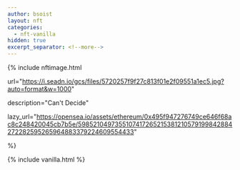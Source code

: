 ```yaml
---
author: bsoist
layout: nft
categories:
  - nft-vanilla
hidden: true
excerpt_separator: <!--more-->
---
```

{% include nftimage.html 

url="https://i.seadn.io/gcs/files/5720257f9f27c813f01e2f09551a1ec5.jpg?auto=format&w=1000"

description="Can't Decide"

lazy_url="https://opensea.io/assets/ethereum/0x495f947276749ce646f68ac8c248420045cb7b5e/5985210497355107417265215381210579199842884272282595265964883379224609554433"

%}


<!--more-->
{% include vanilla.html %}
